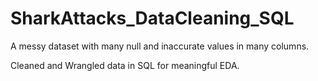 # SharkAttacks_DataCleaning_SQL

A messy dataset with many null and inaccurate values in many columns.

Cleaned and Wrangled data in SQL for meaningful EDA.
